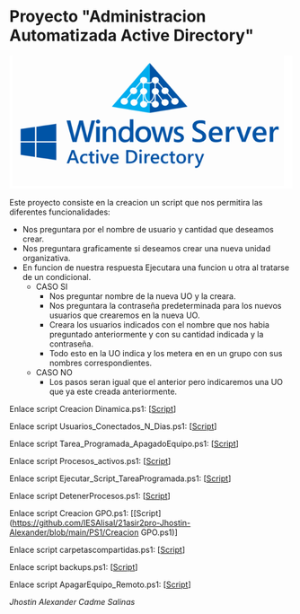 # **Proyecto "Administracion Automatizada Active Directory"**
![Fail](https://github.com/IESAlisal/21asir2pro-Jhostin-Alexander/blob/main/PS1/ActiveDirectory.png "Carpeta Scripts")


Este proyecto consiste en la creacion un script
que nos permitira las diferentes funcionalidades:
* Nos preguntara por el nombre de usuario y cantidad que deseamos crear.
* Nos preguntara graficamente si deseamos crear una nueva unidad organizativa.
* En funcion de nuestra respuesta Ejecutara una funcion u otra al tratarse de un condicional.
    * CASO SI
        * Nos preguntar nombre de la nueva UO y la creara.
        * Nos preguntara la contraseña predeterminada para los nuevos usuarios que crearemos en la nueva UO.
        * Creara los usuarios indicados con el nombre que nos habia preguntado anteriormente y con su cantidad indicada y la contraseña.
        * Todo esto en la UO indica y los metera en en un grupo con sus nombres correspondientes.
    * CASO NO
        * Los pasos seran igual que el anterior pero indicaremos una UO que ya este creada anteriormente.


Enlace script Creacion Dinamica.ps1: [[Script](https://github.com/IESAlisal/21asir2pro-Jhostin-Alexander/blob/main/PS1/Cracion%20dinamica.ps1)]


Enlace script Usuarios_Conectados_N_Dias.ps1: [[Script](https://github.com/IESAlisal/21asir2pro-Jhostin-Alexander/blob/main/PS1/Usuarios_Conectados_N_Dias.ps1)]


Enlace script Tarea_Programada_ApagadoEquipo.ps1: [[Script](https://github.com/IESAlisal/21asir2pro-Jhostin-Alexander/blob/main/PS1/Tarea_Programada_ApagadoEquipo.ps1)]


Enlace script Procesos_activos.ps1: [[Script](https://github.com/IESAlisal/21asir2pro-Jhostin-Alexander/blob/main/PS1/Cracion%20dinamica.ps1)]


Enlace script Ejecutar_Script_TareaProgramada.ps1: [[Script](https://github.com/IESAlisal/21asir2pro-Jhostin-Alexander/blob/main/PS1/Ejecutar_Script_TareaProgramada.ps1)]


Enlace script DetenerProcesos.ps1: [[Script](https://github.com/IESAlisal/21asir2pro-Jhostin-Alexander/blob/main/PS1/DetenerProcesos.ps1)]


Enlace script Creacion GPO.ps1: [[Script](https://github.com/IESAlisal/21asir2pro-Jhostin-Alexander/blob/main/PS1/Creacion GPO.ps1)]


Enlace script carpetascompartidas.ps1: [[Script](https://github.com/IESAlisal/21asir2pro-Jhostin-Alexander/blob/main/PS1/carpetascompartidas.ps1)]


Enlace script backups.ps1: [[Script](https://github.com/IESAlisal/21asir2pro-Jhostin-Alexander/blob/main/PS1/backups.ps1)]


Enlace script ApagarEquipo_Remoto.ps1: [[Script](https://github.com/IESAlisal/21asir2pro-Jhostin-Alexander/blob/main/PS1/ApagarEquipo_Remoto.ps1)]





_Jhostin Alexander Cadme Salinas_
